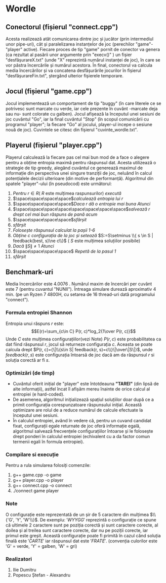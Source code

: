 # Wordle

## Conectorul (fișierul "connect.cpp")

Acesta realizează atât comunicarea dintre joc și jucător (prin intermediul unor pipe-uri), cât și paralelizarea instanțelor de joc (perechilor "game"-"player" active).
Fiecare proces de tip "game" pornit de conector va genera (ca rezultat al pasării unor argumente prin "execv()" ) un fișier "desfășurareX.txt" (unde "X" reprezintă numărul instanței de joc), în care se vor păstra încercările și numărul acestora.
În final, conectorul va calcula media încercărilor și va concatena desfășurările jocurilor în fișierul "desfășurareFin.txt", ștergând ulterior fișierele temporare.

## Jocul (fișierul "game.cpp")

Jocul implementează un comportament de tip "buggy" (în care literele ce se potrivesc sunt marcate cu verde, iar cele prezente în cuvânt -marcate deja sau nu- sunt colorate cu galben).
Jocul afișează la începutul unei sesiuni de joc cuvântul "Go", iar la final cuvântul "Stop" (în scopul comunicării cu programul "player"; la fiecare "Go" al jocului, player-ul incepe o sesiune nouă de joc).
Cuvintele se citesc din fișierul "cuvinte_wordle.txt".

## Playerul (fișierul "player.cpp")

Playerul calculează la fiecare pas cel mai bun mod de a face o alegere pentru a obține entropia maximă pentru răspunsul dat. Acesta utilizează o strategie de tip greedy, alegând cuvântul ce generează maximul de informație din perspectiva unei singure tranziții de joc, neluând în calcul potențialele decizii ulterioare (din motive de performanță). Algoritmul din spatele "player"-ului (în pseudocod) este următorul:

1. _Pentru_ $r \in R$( $R$ este mulțimea raspunsurilor) _execută_
2. $\space\space\space\space$_calculează entropia lui_ $r$
3. $\space\space\space\space$_Daca_ $r$ _dă o entropie mai buna Atunci_
4. $\space\space\space\space\space\space\space\space$_salvează_ $r$ _drept cel mai bun răspuns de pană acum_
5. $\space\space\space\space$_sfârșit_
6. _sfârșit_
7. _Folosește răspunsul calculat la pașii 1-6_
8. _Obține_ $c$ _configurația de la joc și setează_ $S:=S\setminus \\{ s \in S | feedback(best, s)\ne c\\}$ ( $S$ este mulțimea soluțiilor posibile)
9. _Dacă_ $\|S\|\ne1$ _Atunci_
10.  $\space\space\space\space$ _Repetă de la pasul 1_
11. _sfârșit_

## Benchmark-uri

Media încercărilor este 4.0076 .
Numărul maxim de încercări per cuvânt este 7 (pentru cuvantul "NUNII").
Întreaga simulare durează aproximativ 4 min. (pe un Ryzen 7 4800H, cu setarea de 16 thread-uri dată programului "connect").

### Formula entropiei Shannon

Entropia unui răspuns $r$ este:
$$E(r)=\sum_{c\in C} P(r, c)*log_2{1\over P(r, c)}$$
Unde $C$ este mulțimea configurațiilor(vezi Note) $P(r, c)$ este probabilitatea ca dat fiind răspunsul $r$, jocul să returneze configurația $c$.
Aceasta se poate calcula drept $P(r, c)={\|\\{s\in S| feedback(r, s)=c\\}\|\over\|S\|}$, unde $feedback(r, s)$ este configurația întoarsă de joc dacă am da răspunsul $r$ si soluția corectă ar fi $s$.

### Optimizări (de timp)

* Cuvântul oferit inițial de "player" este întotdeauna **"TAREI"** (din lipsă de alte informații), astfel încat îl afișăm mereu înainte de orice calcul al entropiei (e hard-coded).
* De asemenea, algoritmul inițializează spațiul soluțiilor doar după ce a primit configurația corespunzatoare răspunsului inițial. Această optimizare are rolul de a reduce numărul de calcule efectuate la începutul unei sesiuni.
* În calculul entropiei, având în vedere că, pentru un cuvand candidat fixat, configurații egale returnate de joc oferă informație egală, algoritmul salvează frecvențele configurațiilor întoarse și le folosește drept ponderi în calculul entropiei (echivalent cu a da factor comun termenii egali în formula entropiei).

### Compilare si execuție

Pentru a rula simularea folosiți comenzile:
1. g++ game.cpp -o game
2. g++ player.cpp -o player
3. g++ connect.cpp -o connect
4. ./connect game player

### Note

O configurație este reprezentată de un șir de 5 caractere din mulțimea $\\{'G', 'Y', 'W'\\}$. De exemplu: $'WYYGG'$ reprezintă o configurație ce spune că ultimele 2 caractere sunt pe poziția corectă și sunt caractere corecte, al doilea și al treilea sunt caractere corecte, dar nu pe poziții corecte, iar primul este greșit. Această configurație poate fi primită în cazul când soluția finală este $'CARTE'$ iar răspunsul dat este $'FRATE'$. (convenția culorilor este 'G' = verde, 'Y' = galben, 'W' = gri)

### Realizatori

1. Ilie Dumitru
2. Popescu Ștefan - Alexandru
